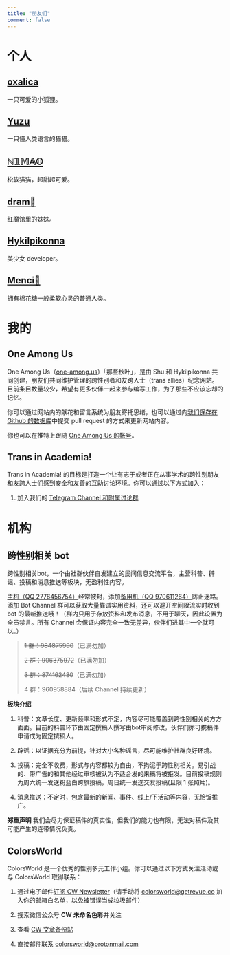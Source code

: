 ```yaml
---
title: "朋友们"
comment: false
---
```


# 个人

## [oxalica](https://oxa.li/)

一只可爱的小狐狸。

## [Yuzu](https://kamisu66.com/)

一只懂人类语言的猫猫。

## [ℕ𝟙𝕄𝔸𝕆](https://t.me/nekoradio)

松软猫猫，超甜超可爱。

## [dram🎀](https://dram.page/)

红魔馆里的妹妹。

## [Hykilpikonna](https://me.hydev.org/)

美少女 developer。

## [Menci💖](https://men.ci/)

拥有棉花糖一般柔软心灵的普通人类。

# 我的

## One Among Us 

One Among Us（[one-among.us](https://one-among.us)）「那些秋叶」，是由 Shu 和 Hykilpikonna 共同创建，朋友们共同维护管理的跨性别者和友跨人士（trans allies）纪念网站。目前条目数量较少，希望有更多伙伴一起来参与编写工作，为了那些不应该忘却的记忆。

你可以通过网站内的献花和留言系统为朋友寄托思绪，也可以通过向[我们保存在 Github 的数据库](https://github.com/hykilpikonna/our-data/)中提交 pull request 的方式来更新网站内容。

你也可以在推特上跟随 [One Among Us 的帐号](https://twitter.com/oneamong_us)。

## Trans in Academia!

Trans in Academia! 的目标是打造一个让有志于或者正在从事学术的跨性别朋友和友跨人士们感到安全和友善的互助讨论环境。你可以通过以下方式加入：

1. 加入我们的 [Telegram Channel 和附属讨论群](https://t.me/transacademia)

# 机构

## 跨性别相关 bot

跨性别相关bot，一个由社群伙伴自发建立的民间信息交流平台，主营科普、辟谣、投稿和消息推送等板块，无盈利性内容。 

[主机（QQ 2776456754）](https://user.qzone.qq.com/2776456754)经常被封，添加[备用机（QQ 970611264）](https://user.qzone.qq.com/970611264)防止迷路。添加 Bot Channel 群可以获取大量靠谱实用资料，还可以避开空间限流实时收到 bot 的最新推送哦！（群内只用于存放资料和发布消息，不用于聊天，因此设置为全员禁言。所有 Channel 会保证内容完全一致无差异，伙伴们进其中一个就可以。）

> ~~1 群：984875990~~（已满勿加）
>
> ~~2 群：906375972~~（已满勿加）
>
> ~~3 群：874162430~~（已满勿加）
>
> 4 群：960958884（后续 Channel 持续更新） 

**板块介绍**

1. 科普：文章长度、更新频率和形式不定，内容尽可能覆盖到跨性别相关的方方面面。目前的科普环节由固定撰稿人撰写由bot审阅修改，伙伴们亦可携稿件申请成为固定撰稿人。

2. 辟谣：以证据充分为前提，针对大小各种谣言，尽可能维护社群良好环境。 

3. 投稿：完全不收费，形式与内容都较为自由，不拘泥于跨性别相关。易引战的、带广告的和其他经过审核被认为不适合发的来稿将被拒发。目前投稿规则为周六统一发送粉蓝白跨旗投稿，周日统一发送交友投稿(且限 1 张照片)。 

4. 消息推送：不定时，包含最新的新闻、事件、线上/下活动等内容，无恰饭推广。 

**郑重声明** 我们会尽力保证稿件的真实性，但我们的能力也有限，无法对稿件及其可能产生的连带情况负责。


## ColorsWorld

ColorsWorld 是一个优秀的性别多元工作小组。你可以通过以下方式关注活动或与 ColorsWorld 取得联系：

1. 通过电子邮件[订阅 CW Newsletter](https://www.getrevue.co/profile/colorsworld)（请手动将 colorsworld@getrevue.co 加入你的邮箱白名单，以免被错误当成垃圾邮件）

2. 搜索微信公众号 **CW 未命名色彩**并关注

3. 查看 [CW 文章备份站](https://colorsworld.top/)

4. 直接邮件联系 colorsworld@protonmail.com